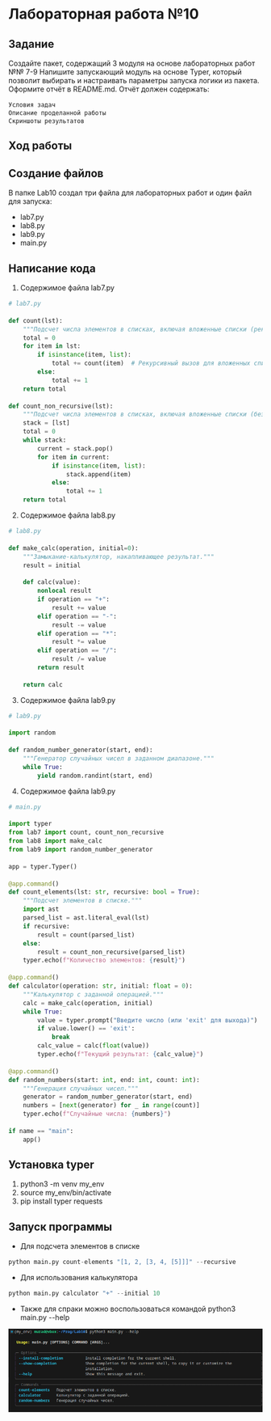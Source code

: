 # Лабораторная работа №10 
## Задание
Создайте пакет, содержащий 3 модуля на основе лабораторных работ №№ 7-9
Напишите запускающий модуль на основе Typer, который позволит выбирать и настраивать параметры запуска логики из пакета.
Оформите отчёт в README.md. Отчёт должен содержать:

    Условия задач
    Описание проделанной работы
    Скриншоты результатов
## Ход работы

## Создание файлов

В папке Lab10 создал три файла для лабораторных работ и один файл для запуска:

- lab7.py
- lab8.py
- lab9.py
- main.py

## Написание кода
1. Содержимое файла lab7.py
```python
# lab7.py

def count(lst):
    """Подсчет числа элементов в списках, включая вложенные списки (рекурсивно)."""
    total = 0
    for item in lst:
        if isinstance(item, list):
            total += count(item)  # Рекурсивный вызов для вложенных списков
        else:
            total += 1
    return total

def count_non_recursive(lst):
    """Подсчет числа элементов в списках, включая вложенные списки (без рекурсии)."""
    stack = [lst]
    total = 0
    while stack:
        current = stack.pop()
        for item in current:
            if isinstance(item, list):
                stack.append(item)
            else:
                total += 1
    return total
```
2. Содержимое файла lab8.py
```python
# lab8.py

def make_calc(operation, initial=0):
    """Замыкание-калькулятор, накапливающее результат."""
    result = initial

    def calc(value):
        nonlocal result
        if operation == "+":
            result += value
        elif operation == "-":
            result -= value
        elif operation == "*":
            result *= value
        elif operation == "/":
            result /= value
        return result

    return calc
```
3. Содержимое файла lab9.py
```python
# lab9.py

import random

def random_number_generator(start, end):
    """Генератор случайных чисел в заданном диапазоне."""
    while True:
        yield random.randint(start, end)
```
4. Содержимое файла lab9.py
```python
# main.py

import typer
from lab7 import count, count_non_recursive
from lab8 import make_calc
from lab9 import random_number_generator

app = typer.Typer()

@app.command()
def count_elements(lst: str, recursive: bool = True):
    """Подсчет элементов в списке."""
    import ast
    parsed_list = ast.literal_eval(lst)
    if recursive:
        result = count(parsed_list)
    else:
        result = count_non_recursive(parsed_list)
    typer.echo(f"Количество элементов: {result}")

@app.command()
def calculator(operation: str, initial: float = 0):
    """Калькулятор с заданной операцией."""
    calc = make_calc(operation, initial)
    while True:
        value = typer.prompt("Введите число (или 'exit' для выхода)")
        if value.lower() == 'exit':
            break
        calc_value = calc(float(value))
        typer.echo(f"Текущий результат: {calc_value}")

@app.command()
def random_numbers(start: int, end: int, count: int):
    """Генерация случайных чисел."""
    generator = random_number_generator(start, end)
    numbers = [next(generator) for _ in range(count)]
    typer.echo(f"Случайные числа: {numbers}")

if name == "main":
    app()
```
## Установка typer
1. python3 -m venv my_env
2. source my_env/bin/activate
3. pip install typer requests
## Запуск программы
- Для подсчета элементов в списке 
```python
python main.py count-elements "[1, 2, [3, 4, [5]]]" --recursive
```
- Для использования калькулятора
```python
python main.py calculator "+" --initial 10
```
- Также для спраки можно воспользоваться командой python3 main.py --help

![scr](help.png)